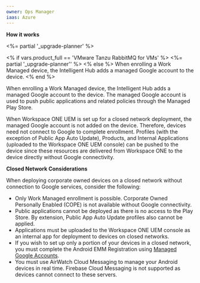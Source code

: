 ```yaml
---
owner: Ops Manager
iaas: Azure
---
```


**How it works**

<%= partial '_upgrade-planner' %>

<% if vars.product_full == 'VMware Tanzu RabbitMQ for VMs' %>
<%= partial '_upgrade-planner'' %>
<% else %>
When enrolling a Work Managed device, the Intelligent Hub adds a managed Google account to the device.
<% end %>

When enrolling a Work Managed device, the Intelligent Hub adds a managed Google account to the device. The managed Google account is used to push public applications and related policies through the Managed Play Store. 

When Workspace ONE UEM is set up for a closed network deployment, the managed Google account is not added on the device. Therefore, devices need not connect to Google to complete enrollment. Profiles (with the exception of Public App Auto Update), Products, and Internal Applications (uploaded to the Workspace ONE UEM console) can be pushed to the device since these resources are delivered from Workspace ONE to the device directly without Google connectivity. 

**Closed Network Considerations**

When deploying corporate owned devices on a closed network without connection to Google services, consider the following:

- Only Work Managed enrollment is possible. Corporate Owned Personally Enabled (COPE) is not available without Google connectivity. 
- Public applications cannot be deployed as there is no access to the Play Store. By extension, Public App Auto Update profiles also cannot be applied. 
- Applications must be uploaded to the Workspace ONE UEM console as an internal app for deployment to devices on closed networks. 
- If you wish to set up only a portion of your devices in a closed network, you must complete the Android EMM Registration using [Managed Google Accounts](https://docs.vmware.com/en/VMware-Workspace-ONE-UEM/services/Android_Platform/GUID-AWT-SETUP-AFW-ACCOUNT.html). 
- You must use AirWatch Cloud Messaging to manage your Android devices in real time. Firebase Cloud Messaging is not supported as devices cannot connect to these servers.
